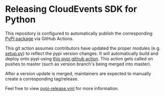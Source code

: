 # Releasing CloudEvents SDK for Python

This repository is configured to automatically publish the corresponding [PyPI
package](https://pypi.org/project/cloudevents/) via GitHub Actions.

This git action assumes contributors have updated the proper modules
(e.g. [setup.py](setup.py)) to reflect the pypi version changes. It will
automatically build and deploy onto pypi using
[this pypi github action](https://github.com/pypa/gh-action-pypi-publish). This
action gets called on pushes to master (such as version branch's being merged
into master).

After a version update is merged, maintainers are expected to manually create a
corresponding tag/release.

Feel free to view [pypi-release.yml](.github/workflows/pypi-release.yml) for
more information.
